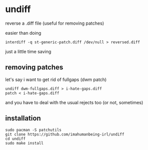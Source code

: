 # undiff
reverse a .diff file (useful for removing patches)

easier than doing
```
interdiff -q st-generic-patch.diff /dev/null > reversed.diff
```
just a little time saving

## removing patches
let's say i want to get rid of fullgaps (dwm patch)
```
undiff dwm-fullgaps.diff > i-hate-gaps.diff
patch < i-hate-gaps.diff
```
and you have to deal with the usual rejects too (or not, sometimes)

## installation
```
sudo pacman -S patchutils
git clone https://github.com/imahumanbeing-irl/undiff
cd undiff
sudo make install
```
